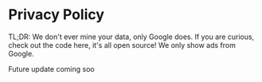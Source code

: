 # Privacy Policy


TL;DR: We don't ever mine your data, only Google does. If you are curious, check out the code here, it's all open source! We only show ads from Google.

Future update coming soo
